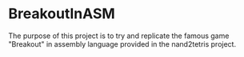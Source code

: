 # BreakoutInASM
The purpose of this project is to try and replicate the famous game "Breakout" in assembly language provided in the nand2tetris project.
